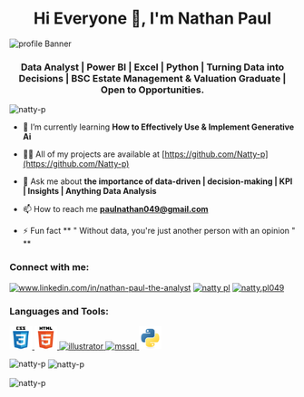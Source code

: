 <h1 align="center">Hi Everyone 👋, I'm Nathan Paul</h1>
  
  <img width="3264" height="1088" alt="profile Banner" src="https://github.com/user-attachments/assets/2d824952-022d-40ec-9f5f-aeb1b75fde77" />


<h3 align="center">Data Analyst | Power BI | Excel | Python | Turning Data into Decisions | BSC Estate Management & Valuation Graduate | Open to Opportunities.</h3>

<p align="left"> <img src="https://komarev.com/ghpvc/?username=natty-p&label=Profile%20views&color=0e75b6&style=flat" alt="natty-p" /> </p>

- 🌱 I’m currently learning **How to Effectively Use & Implement Generative Ai**

- 👨‍💻 All of my projects are available at [https://github.com/Natty-p](https://github.com/Natty-p)

- 💬 Ask me about **the importance of data-driven | decision-making | KPI | Insights | Anything Data Analysis**

- 📫 How to reach me **paulnathan049@gmail.com**

- ⚡ Fun fact ** " Without data, you're just another person with an opinion " **

<h3 align="left">Connect with me:</h3>
<p align="left">
<a href="https://linkedin.com/in/www.linkedin.com/in/nathan-paul-the-analyst" target="blank"><img align="center" src="https://raw.githubusercontent.com/rahuldkjain/github-profile-readme-generator/master/src/images/icons/Social/linked-in-alt.svg" alt="www.linkedin.com/in/nathan-paul-the-analyst" height="30" width="40" /></a>
<a href="https://fb.com/natty pl" target="blank"><img align="center" src="https://raw.githubusercontent.com/rahuldkjain/github-profile-readme-generator/master/src/images/icons/Social/facebook.svg" alt="natty pl" height="30" width="40" /></a>
<a href="https://instagram.com/natty.pl049" target="blank"><img align="center" src="https://raw.githubusercontent.com/rahuldkjain/github-profile-readme-generator/master/src/images/icons/Social/instagram.svg" alt="natty.pl049" height="30" width="40" /></a>
</p>

<h3 align="left">Languages and Tools:</h3>
<p align="left"> <a href="https://www.w3schools.com/css/" target="_blank" rel="noreferrer"> <img src="https://raw.githubusercontent.com/devicons/devicon/master/icons/css3/css3-original-wordmark.svg" alt="css3" width="40" height="40"/> </a> <a href="https://www.w3.org/html/" target="_blank" rel="noreferrer"> <img src="https://raw.githubusercontent.com/devicons/devicon/master/icons/html5/html5-original-wordmark.svg" alt="html5" width="40" height="40"/> </a> <a href="https://www.adobe.com/in/products/illustrator.html" target="_blank" rel="noreferrer"> <img src="https://www.vectorlogo.zone/logos/adobe_illustrator/adobe_illustrator-icon.svg" alt="illustrator" width="40" height="40"/> </a> <a href="https://www.microsoft.com/en-us/sql-server" target="_blank" rel="noreferrer"> <img src="https://www.svgrepo.com/show/303229/microsoft-sql-server-logo.svg" alt="mssql" width="40" height="40"/> </a> <a href="https://www.python.org" target="_blank" rel="noreferrer"> <img src="https://raw.githubusercontent.com/devicons/devicon/master/icons/python/python-original.svg" alt="python" width="40" height="40"/> </a> </p>

<p><img align="left" src="https://github-readme-stats.vercel.app/api/top-langs?username=natty-p&show_icons=true&locale=en&layout=compact" alt="natty-p" /></p>

<p>&nbsp;<img align="center" src="https://github-readme-stats.vercel.app/api?username=natty-p&show_icons=true&locale=en" alt="natty-p" /></p>



<p><img align="center" src="https://github-readme-streak-stats.herokuapp.com/?user=natty-p&" alt="natty-p" /></p>
